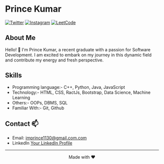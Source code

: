 # Prince Kumar

[![Twitter](https://img.shields.io/badge/Twitter-%40YourTwitterHandle-blue)](https://twitter.com/princebhan30)
[![Instagram](https://img.shields.io/badge/Instagram-YourInstagramHandle-red)](https://www.instagram.com/singhprincebhan/)
[![LeetCode](https://img.shields.io/badge/LeetCode-YourLeetCodeHandle-brightgreen)](https://leetcode.com/Prince30/)

## About Me

Hello! 👋 I'm Prince Kumar, a recent graduate with a passion for Software Development. I am excited to embark on my journey in this dynamic field and contribute my energy and fresh perspective.


## Skills

- Programming language:- C++, Python, Java, JavaScript
- Technology:-           HTML, CSS, RactJs, Bootstrap, Data Science, Machine Learning
- Others:-               OOPs, DBMS, SQL
- Familiar With:-        Git, Github

## Contact 📫

- Email: imprince1130@gmail.com.com
- LinkedIn [Your LinkedIn Profile](https://www.linkedin.com/in/prince-kumar-6a73551a6/)

---

<p align="center">
  Made with ❤️
</p>
